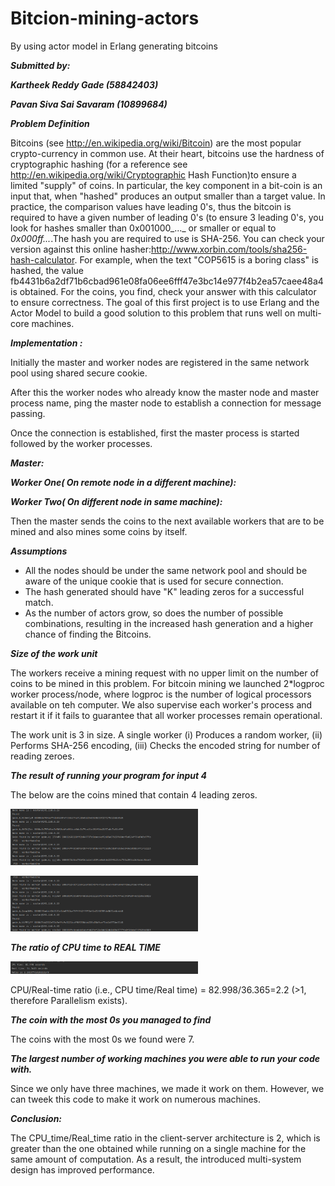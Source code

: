 # Bitcion-mining-actors
By using actor model in Erlang generating bitcoins

***Submitted by:***

***Kartheek Reddy Gade (58842403)***

***Pavan Siva Sai Savaram (10899684)***

***Problem Definition***

Bitcoins (see http://en.wikipedia.org/wiki/Bitcoin) are the most popular crypto-currency in common use. At their heart, bitcoins use the hardness of cryptographic hashing (for a reference see http://en.wikipedia.org/wiki/Cryptographic Hash Function)to ensure a limited "supply" of coins. In particular, the key component in a bit-coin is an input that, when "hashed" produces an output smaller than a target value. In practice, the comparison values have leading 0's, thus the bitcoin is required to have a given number of leading 0's (to ensure 3 leading 0's, you look for hashes smaller than 0x001000_..._ or smaller or equal to _0x000ff..._.The hash you are required to use is SHA-256. You can check your version against this online hasher:http://www.xorbin.com/tools/sha256-hash-calculator. For example, when the text "COP5615 is a boring class" is hashed, the value fb4431b6a2df71b6cbad961e08fa06ee6fff47e3bc14e977f4b2ea57caee48a4 is obtained. For the coins, you find, check your answer with this calculator to ensure correctness. The goal of this first project is to use Erlang and the Actor Model to build a good solution to this problem that runs well on multi-core machines.

***Implementation :***

Initially the master and worker nodes are registered in the same network pool using shared secure cookie. 

After this the worker nodes who already know the master node and master process name, ping the master node to establish
 a connection for message passing.

Once the connection is established, first the master process is started followed by the worker processes.

***Master:***
  
***Worker One( On remote node in a different machine):***

***Worker Two( On different node in same machine):***
  
  Then the master sends the coins to the next available workers that are to be mined and also mines some coins by itself.
  
  ***Assumptions***

- All the nodes should be under the same network pool and should be aware of the unique cookie that is used for secure connection.
- The hash generated should have "K" leading zeros for a successful match.
- As the number of actors grow, so does the number of possible combinations, 
resulting in the increased hash generation and a higher chance of finding the Bitcoins.

***Size of the work unit***

The workers receive a mining request with no upper limit on the number of coins to be mined in this problem. 
For bitcoin mining we launched 2\*logproc worker process/node, where logproc is the number of logical processors available on teh computer. 
We also supervise each worker's process and restart it if it fails to guarantee that all worker processes remain operational.

The work unit is 3 in size. A single worker (i) Produces a random worker, (ii) Performs SHA-256 encoding, 
(iii) Checks the encoded string for number of reading zeroes.

***The result of running your program for input 4***

The below are the coins mined that contain 4 leading zeros.

<img
  src="/src/Images/Screenshot from 2022-09-24 11-34-25.png"
  alt="Master Server"
  title="Optional title"
  style="display: inline-block; margin: 0 auto; max-width: 300px">
  
<img
   src="/src/Images/Screenshot from 2022-09-24 11-34-57.png"
  alt="Master Server"
  title="Optional title"
  style="display: inline-block; margin: 0 auto; max-width: 300px">


***The ratio of CPU time to REAL TIME***

<img
  src="/src/Images/Screenshot from 2022-09-24 11-35-55.png"
  alt="Master Server"
  title="Optional title"
  style="display: inline-block; margin: 0 auto; max-width: 300px">

CPU/Real-time ratio (i.e., CPU time/Real time) = 82.998/36.365=2.2 (\>1, therefore Parallelism exists).

***The coin with the most 0s you managed to find***

The coins with the most 0s we found were 7.

***The largest number of working machines you were able to run your code with.***

Since we only have three machines, we made it work on them. However, we can tweek this code to make it work on numerous machines.

***Conclusion:***

The CPU\_time/Real\_time ratio in the client-server architecture is 2, which is greater than the one obtained while running on a single machine for the same amount of computation. As a result, the introduced multi-system design has improved performance.

   
